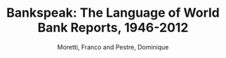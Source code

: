 ---
type: 'article'
pubkey: 'LLP09'
author: 'Moretti, Franco and Pestre, Dominique'
title: 'Bankspeak: The Language of World Bank Reports, 1946-2012'
journal: 'Stanford Literary Lab Pamphlets'
volume: '9'
url: 'https://litlab.stanford.edu/LiteraryLabPamphlet9.pdf'
year: 2015
project: 'bankspeak'
pamphlet:
  image: "/litlab-website/assets/images/pamphlets/p09.png"
  pdf: "https://litlab.stanford.edu/LiteraryLabPamphlet9.pdf"
  pubdate: 2015-03-01
  blurb: "A literary historian and a sociologist of science analyze how the World Bank presents – and justifies – its role within the global economy. Focusing on the Bank’s semantic and grammatical patterns, Moretti and Pestre provide a path-breaking study of an “institutional” language, and of the neo-liberal rhetoric of recent decades."
---
